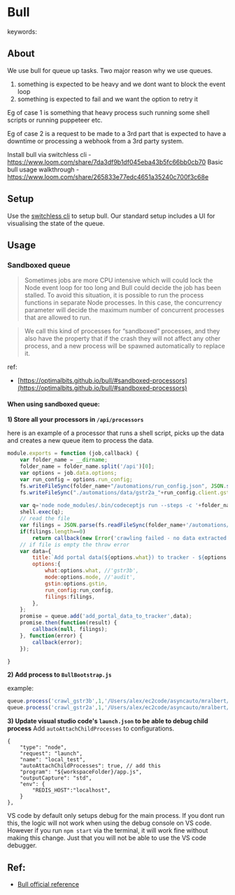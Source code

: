 # Bull
keywords: 

## About
We use bull for queue up tasks. Two major reason why we use queues. 

1. something is expected to be heavy and we dont want to block the event loop
2. something is expected to fail and we want the option to retry it

Eg of case 1 is something that heavy process such running some shell scripts or running puppeteer etc. 

Eg of case 2 is a request to be made to a 3rd part that is expected to have a downtime or processing a webhook from a 3rd party system. 

Install bull via switchless cli - https://www.loom.com/share/7da3df9b1df045eba43b5fc66bb0cb70
Basic bull usage walkthrough - https://www.loom.com/share/265833e77edc4651a35240c700f3c68e

## Setup
Use the [switchless cli](https://switchless.io/getting-started/) to setup bull. Our standard setup includes a UI for visualising the state of the queue. 


## Usage

### Sandboxed queue

> Sometimes jobs are more CPU intensive which will could lock the Node event loop for too long and Bull could decide the job has been stalled. To avoid this situation, it is possible to run the process functions in separate Node processes. In this case, the concurrency parameter will decide the maximum number of concurrent processes that are allowed to run.

> We call this kind of processes for “sandboxed” processes, and they also have the property that if the crash they will not affect any other process, and a new process will be spawned automatically to replace it.

ref: 

- [https://optimalbits.github.io/bull/#sandboxed-processors](https://optimalbits.github.io/bull/#sandboxed-processors)

#### When using sandboxed queue:
**1) Store all your processors in `/api/processors`**

here is an example of a processor that runs a shell script, picks up the data and creates a new queue item to process the data. 
```js
module.exports = function (job,callback) {
	var folder_name = __dirname;
	folder_name = folder_name.split('/api')[0];
	var options = job.data.options;
	var run_config = options.run_config;
	fs.writeFileSync(folder_name+"/automations/run_config.json", JSON.stringify(run_config,null,'\t'));
	fs.writeFileSync("./automations/data/gstr2a_"+run_config.client.gstin+".json", JSON.stringify([],null,'\t'));
	
	var q='node node_modules/.bin/codeceptjs run --steps -c '+folder_name+'/automations/codecept.conf.js -i '+folder_name+'/automations/new_get_gstr2a_details_auto.js'			
	shell.exec(q); 
	// read the file
	var filings = JSON.parse(fs.readFileSync(folder_name+'/automations/data/gstr2a_'+run_config.client.gstin+'.json'));
	if(filings.length==0)
		return callback(new Error('crawling failed - no data extracted'));
	// if file is empty the throw error
	var data={
		title:`Add portal data(${options.what}) to tracker - ${options.mode}`,
		options:{
			what:options.what, //'gstr3b',
			mode:options.mode, //'audit',
			gstin:options.gstin,
			run_config:run_config,
			filings:filings,
		},
	};
	promise = queue.add('add_portal_data_to_tracker',data);
	promise.then(function(result) {
		callback(null, filings);
	}, function(error) {
		callback(error);
	});

}
```

**2) Add process to `BullBootstrap.js`**

example: 
```js
queue.process('crawl_gstr3b',1,'/Users/alex/ec2code/asyncauto/mralbert/api/processors/crawlGSTR3B.js');
queue.process('crawl_gstr2a',1,'/Users/alex/ec2code/asyncauto/mralbert/api/processors/crawlGSTR2A.js');
```

**3) Update visual studio code's `launch.json` to be able to debug child process**
Add `autoAttachChildProcesses` to configurations.

```
{
    "type": "node",
    "request": "launch",
    "name": "local_test",
    "autoAttachChildProcesses": true, // add this 
    "program": "${workspaceFolder}/app.js",
    "outputCapture": "std",
    "env": {
        "REDIS_HOST":"localhost",
    }
},
```
VS code by default only setups debug for the main process. If you dont run this, the logic will not work when using the debug console on VS code. However if you run `npm start` via the terminal, it will work fine without making this change. Just that you will not be able to use the VS code debugger. 

## Ref: 
- [Bull official reference](https://github.com/OptimalBits/bull/blob/develop/REFERENCE.md)